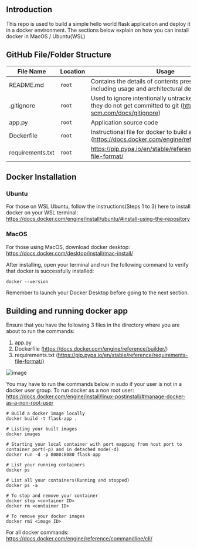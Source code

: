 ## Introduction

This repo is used to build a simple hello world flask application and deploy it in a docker environment. The sections below explain on how you can install docker in MacOS / Ubuntu(WSL)

## GitHub File/Folder Structure

| File Name | Location | Usage |
| --- | --- | --- |
| README.md | `root` | Contains the details of contents present in the repo, including usage and architectural decisions |
| .gitignore | `root` | Used to ignore intentionally untracked files, so that they do not get committed to git (https://git-scm.com/docs/gitignore) |
| app.py | `root` | Application source code |
| Dockerfile | `root` | Instructional file for docker to build a image. (https://docs.docker.com/engine/reference/builder/) |
| requirements.txt | `root` | https://pip.pypa.io/en/stable/reference/requirements-file-format/ |

## Docker Installation

### Ubuntu

For those on WSL Ubuntu, follow the instructions(Steps 1 to 3) here to install docker on your WSL terminal: https://docs.docker.com/engine/install/ubuntu/#install-using-the-repository

### MacOS

For those using MacOS, download docker desktop: https://docs.docker.com/desktop/install/mac-install/

After installing, open your terminal and run the following command to verify that docker is successfully installed:

```
docker --version
```

Remember to launch your Docker Desktop before going to the next section.

## Building and running docker app

Ensure that you have the following 3 files in the directory where you are about to run the commands:

1) app.py
2) Dockerfile (https://docs.docker.com/engine/reference/builder/)
3) requirements.txt (https://pip.pypa.io/en/stable/reference/requirements-file-format/)

![image](https://github.com/jaezeu/hello-flask/assets/48310743/7ddb7999-988c-4c01-ad94-65729f17e78a)


You may have to run the commands below in sudo if your user is not in a docker user group. To run docker as a non root user: https://docs.docker.com/engine/install/linux-postinstall/#manage-docker-as-a-non-root-user

```
# Build a docker image locally 
docker build -t flask-app .

# Listing your built images 
docker images

# Starting your local container with port mapping from host port to container port(-p) and in detached mode(-d)
docker run -d -p 8080:8080 flask-app

# List your running containers
docker ps

# List all your containers(Running and stopped)
docker ps -a

# To stop and remove your container
docker stop <container ID>
docker rm <container ID>

# To remove your docker images
docker rmi <image ID>

```

For all docker commands: https://docs.docker.com/engine/reference/commandline/cli/
